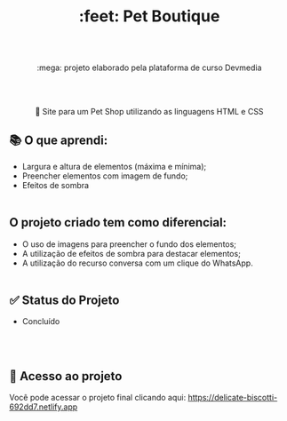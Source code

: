 
<h1 align="center">
    <a> :feet: Pet Boutique</a>
</h1><br><br>
<p align="center">:mega: projeto elaborado pela plataforma de curso Devmedia</p> <br><br>

<p align="center">🚀 Site para um Pet Shop utilizando as linguagens HTML e CSS</p>



## :books: O que aprendi:
- Largura e altura de elementos (máxima e mínima);
- Preencher elementos com imagem de fundo;
- Efeitos de sombra <br><br>

## O projeto  criado tem como diferencial:

- O uso de imagens para preencher o fundo dos elementos;
- A utilização de efeitos de sombra para destacar elementos;
- A utilização do recurso conversa com um clique do WhatsApp. <br><br>

## ✅ Status do Projeto

- Concluído

  <br><br>

## :link: Acesso ao projeto

Você pode acessar o projeto final clicando aqui: https://delicate-biscotti-692dd7.netlify.app

